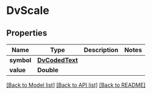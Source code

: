 # DvScale

## Properties
Name | Type | Description | Notes
------------ | ------------- | ------------- | -------------
**symbol** | [**DvCodedText**](DvCodedText.md) |  | 
**value** | **Double** |  | 

[[Back to Model list]](../README.md#documentation-for-models) [[Back to API list]](../README.md#documentation-for-api-endpoints) [[Back to README]](../README.md)


